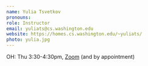 ```yaml
---
name: Yulia Tsvetkov
pronouns: 
role: Instructor
email: yuliats@cs.washington.edu
website: https://homes.cs.washington.edu/~yuliats/
photo: yulia.jpg
---
```


OH: Thu 3:30-4:30pm, [Zoom](https://washington.zoom.us/j/92241001365) (and by appointment)
